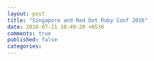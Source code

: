 ```yaml
---
layout: post
title: "Singapore and Red Dot Ruby Conf 2016"
date: 2016-07-11 10:49:20 +0530
comments: true
published: false
categories: 
---
```

